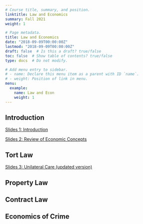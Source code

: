 ```yaml
---
# Course title, summary, and position.
linktitle: Law and Economics
summary: Fall 2021
weight: 1

# Page metadata.
title: Law and Economics
date: "2018-09-09T00:00:00Z"
lastmod: "2018-09-09T00:00:00Z"
draft: false  # Is this a draft? true/false
toc: false  # Show table of contents? true/false
type: docs  # Do not modify.

# Add menu entry to sidebar.
# - name: Declare this menu item as a parent with ID `name`.
# - weight: Position of link in menu.
menu:
  example:
    name: Law and Econ
    weight: 1
---
```


## Introduction

[Slides 1: Introduction](/files/01_introduction.pdf)

[Slides 2: Review of Economic Concepts](/files/02_review.pdf)

## Tort Law

[Slides 3: Unilateral Care (updated version)](/files/03_unilateral.pdf)

## Property Law

<!-- ### Intellectual Property -->

## Contract Law

## Economics of Crime


